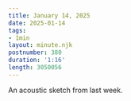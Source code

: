 ```yaml
---
title: January 14, 2025
date: 2025-01-14
tags:
- 1min
layout: minute.njk
postnumber: 380
duration: '1:16'
length: 3050056
---
```

An acoustic sketch from last week. 